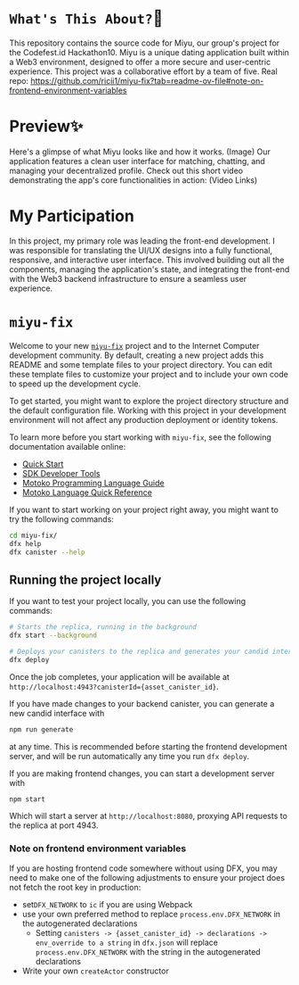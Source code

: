 # `What's This About?`🚀
This repository contains the source code for Miyu, our group's project for the Codefest.id Hackathon10. Miyu is a unique dating application built within a Web3 environment, designed to offer a more secure and user-centric experience. This project was a collaborative effort by a team of five. Real repo: https://github.com/ricii1/miyu-fix?tab=readme-ov-file#note-on-frontend-environment-variables

# Preview✨
Here's a glimpse of what Miyu looks like and how it works.
(Image)
Our application features a clean user interface for matching, chatting, and managing your decentralized profile.
Check out this short video demonstrating the app's core functionalities in action:
(Video Links)

# My Participation
In this project, my primary role was leading the front-end development. I was responsible for translating the UI/UX designs into a fully functional, responsive, and interactive user interface. This involved building out all the components, managing the application's state, and integrating the front-end with the Web3 backend infrastructure to ensure a seamless user experience.

# `miyu-fix`
Welcome to your new <a href="https://docs.google.com/document/d/1d39-6S0QK5DoH1gVvbSGPvQkPAJvF9EvftP2TDQ8uVk/edit?tab=t.0" target="_blank">`miyu-fix`</a> project and to the Internet Computer development community. By default, creating a new project adds this README and some template files to your project directory. You can edit these template files to customize your project and to include your own code to speed up the development cycle.

To get started, you might want to explore the project directory structure and the default configuration file. Working with this project in your development environment will not affect any production deployment or identity tokens.

To learn more before you start working with `miyu-fix`, see the following documentation available online:

- [Quick Start](https://internetcomputer.org/docs/current/developer-docs/setup/deploy-locally)
- [SDK Developer Tools](https://internetcomputer.org/docs/current/developer-docs/setup/install)
- [Motoko Programming Language Guide](https://internetcomputer.org/docs/current/motoko/main/motoko)
- [Motoko Language Quick Reference](https://internetcomputer.org/docs/current/motoko/main/language-manual)

If you want to start working on your project right away, you might want to try the following commands:

```bash
cd miyu-fix/
dfx help
dfx canister --help
```

## Running the project locally

If you want to test your project locally, you can use the following commands:

```bash
# Starts the replica, running in the background
dfx start --background

# Deploys your canisters to the replica and generates your candid interface
dfx deploy
```

Once the job completes, your application will be available at `http://localhost:4943?canisterId={asset_canister_id}`.

If you have made changes to your backend canister, you can generate a new candid interface with

```bash
npm run generate
```

at any time. This is recommended before starting the frontend development server, and will be run automatically any time you run `dfx deploy`.

If you are making frontend changes, you can start a development server with

```bash
npm start
```

Which will start a server at `http://localhost:8080`, proxying API requests to the replica at port 4943.

### Note on frontend environment variables

If you are hosting frontend code somewhere without using DFX, you may need to make one of the following adjustments to ensure your project does not fetch the root key in production:

- set`DFX_NETWORK` to `ic` if you are using Webpack
- use your own preferred method to replace `process.env.DFX_NETWORK` in the autogenerated declarations
  - Setting `canisters -> {asset_canister_id} -> declarations -> env_override to a string` in `dfx.json` will replace `process.env.DFX_NETWORK` with the string in the autogenerated declarations
- Write your own `createActor` constructor
